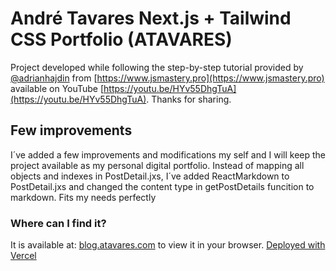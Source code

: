 # André Tavares Next.js + Tailwind CSS Portfolio (ATAVARES)

Project developed while following the step-by-step tutorial provided by [@adrianhajdin](https://github.com/adrianhajdin) from [https://www.jsmastery.pro](https://www.jsmastery.pro) available on YouTube [https://youtu.be/HYv55DhgTuA](https://youtu.be/HYv55DhgTuA).
Thanks for sharing.

## Few improvements

I´ve added a few improvements and modifications my self and I will keep the project available as my personal digital portfolio. Instead of mapping all objects and indexes in PostDetail.jxs, I´ve added ReactMarkdown to PostDetail.jxs and changed the content type in getPostDetails funcition to markdown. Fits my needs perfectly

### Where can I find it?

It is available at:
 [blog.atavares.com](https://blog.atavares.com) to view it in your browser.
[Deployed with Vercel](https://vercel.com/)
